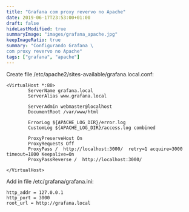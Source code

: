 ```yaml
---
title: "Grafana com proxy revervo no Apache"
date: 2019-06-17T23:53:00+01:00
draft: false
hideLastModified: true
summaryImage: "images/grafana_apache.jpg"
keepImageRatio: true
summary: "Configurando Grafana \
com proxy revervo no Apache"
tags: ["grafana", "apache"]
---
```


Create file /etc/apache2/sites-available/grafana.local.conf:

```
<VirtualHost *:80>
        ServerName grafana.local
        ServerAlias www.grafana.local

        ServerAdmin webmaster@localhost
        DocumentRoot /var/www/html

        ErrorLog ${APACHE_LOG_DIR}/error.log
        CustomLog ${APACHE_LOG_DIR}/access.log combined

        ProxyPreserveHost On
        ProxyRequests Off
        ProxyPass /  http://localhost:3000/  retry=1 acquire=3000 timeout=1800 Keepalive=On
        ProxyPassReverse /  http://localhost:3000/

</VirtualHost>
```



Add in file /etc/grafana/grafana.ini:

```
http_addr = 127.0.0.1
http_port = 3000
root_url = http://grafana.local
```
